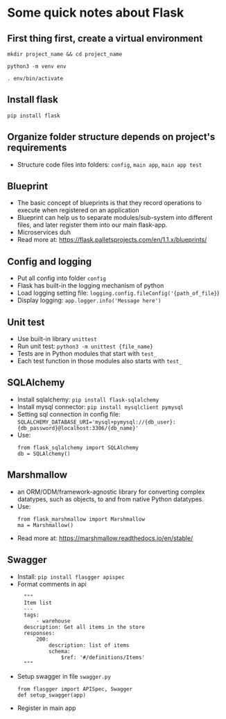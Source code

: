 # Some quick notes about Flask

## First thing first, create a virtual environment

`mkdir project_name && cd project_name`

`python3 -m venv env`

`. env/bin/activate`

## Install flask

`pip install flask`

## Organize folder structure depends on project's requirements

- Structure code files into folders: `config`, `main app`, `main app test`

## Blueprint

- The basic concept of blueprints is that they record operations to execute when registered on an application
- Blueprint can help us to separate modules/sub-system into different files, and later register them into our main flask-app.
- Microservices duh
- Read more at: https://flask.palletsprojects.com/en/1.1.x/blueprints/

## Config and logging

- Put all config into folder `config`
- Flask has built-in the logging mechanism of python
- Load logging setting file: `logging.config.fileConfig('{path_of_file}`)
- Display logging: `app.logger.info('Message here')`

## Unit test

- Use built-in library `unittest`
- Run unit test: `python3 -m unittest {file_name}`
- Tests are in Python modules that start with `test_`
- Each test function in those modules also starts with `test_`

## SQLAlchemy

- Install sqlalchemy: `pip install flask-sqlalchemy`
- Install mysql connector: `pip install mysqlclient pymysql`
- Setting sql connection in config file: `SQLALCHEMY_DATABASE_URI='mysql+pymysql://{db_user}:{db_password}@localhost:3306/{db_name}'`
- Use:
  ```
  from flask_sqlalchemy import SQLAlchemy
  db = SQLAlchemy()
  ```

## Marshmallow
- an ORM/ODM/framework-agnostic library for converting complex datatypes, such as objects, to and from native Python datatypes.
- Use:
  ```
  from flask_marshmallow import Marshmallow
  ma = Marshmallow()
  ```
- Read more at: https://marshmallow.readthedocs.io/en/stable/

## Swagger

- Install: `pip install flasgger apispec`
- Format comments in api
  ```
    """
    Item list
    ---
    tags:
        - warehouse
    description: Get all items in the store
    responses:
        200:
            description: list of items
            schema:
                $ref: '#/definitions/Items'
    """
  ```
- Setup swagger in file  `swagger.py`
  ```
  from flasgger import APISpec, Swagger
  def setup_swagger(app)
  ```
- Register in main app
